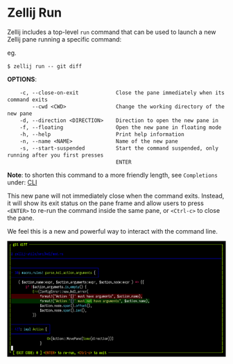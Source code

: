 # Zellij Run

Zellij includes a top-level `run` command that can be used to launch a new Zellij pane running a specific command:

eg.
```
$ zellij run -- git diff
```

**OPTIONS**:
```
    -c, --close-on-exit            Close the pane immediately when its command exits
        --cwd <CWD>                Change the working directory of the new pane
    -d, --direction <DIRECTION>    Direction to open the new pane in
    -f, --floating                 Open the new pane in floating mode
    -h, --help                     Print help information
    -n, --name <NAME>              Name of the new pane
    -s, --start-suspended          Start the command suspended, only running after you first presses
                                   ENTER
```

**Note**: to shorten this command to a more friendly length, see `Completions` under: [CLI](./controlling-zellij-through-cli.md#completions)

This new pane will not immediately close when the command exits. Instead, it will show its exit status on the pane frame and allow users to press `<ENTER>` to re-run the command inside the same pane, or `<Ctrl-c>` to close the pane.

We feel this is a new and powerful way to interact with the command line.

![command-pane](img/command-pane-screenshot.png)

